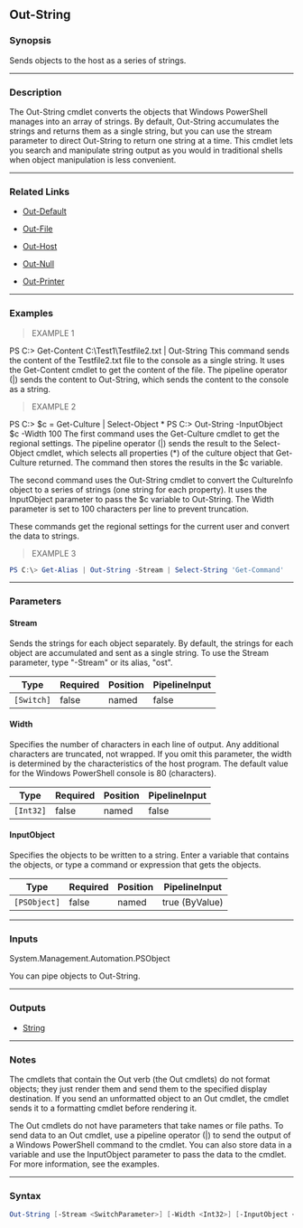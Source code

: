 Out-String
----------

### Synopsis
Sends objects to the host as a series of strings.

---

### Description

The Out-String cmdlet converts the objects that Windows PowerShell manages into an array of strings. By default, Out-String accumulates the strings and returns them as a single string, but you can use the stream parameter to direct Out-String to return one string at a time. This cmdlet lets you search and manipulate string output as you would in traditional shells when object manipulation is less convenient.

---

### Related Links
* [Out-Default](Out-Default)

* [Out-File](Out-File)

* [Out-Host](Out-Host)

* [Out-Null](https://learn.microsoft.com/powershell/module/Microsoft.PowerShell.Core/Out-Null)

* [Out-Printer](Out-Printer)

---

### Examples
> EXAMPLE 1

PS C:\> Get-Content C:\Test1\Testfile2.txt | Out-String
This command sends the content of the Testfile2.txt file to the console as a single string. It uses the Get-Content cmdlet to get the content of the file. The pipeline operator (|) sends the content to Out-String, which sends the content to the console as a string.
> EXAMPLE 2

PS C:\> $c = Get-Culture | Select-Object *
PS C:\> Out-String -InputObject $c -Width 100
The first command uses the Get-Culture cmdlet to get the regional settings. The pipeline operator (|) sends the result to the Select-Object cmdlet, which selects all properties (*) of the culture object that Get-Culture returned. The command then stores the results in the $c variable.

The second command uses the Out-String cmdlet to convert the CultureInfo object to a series of strings (one string for each property). It uses the InputObject parameter to pass the $c variable to Out-String. The Width parameter is set to 100 characters per line to prevent truncation.

These commands get the regional settings for the current user and convert the data to strings.
> EXAMPLE 3

```PowerShell
PS C:\> Get-Alias | Out-String -Stream | Select-String 'Get-Command'
```

---

### Parameters
#### **Stream**
Sends the strings for each object separately. By default, the strings for each object are accumulated and sent as a single string.
To use the Stream parameter, type "-Stream" or its alias, "ost".

|Type      |Required|Position|PipelineInput|
|----------|--------|--------|-------------|
|`[Switch]`|false   |named   |false        |

#### **Width**
Specifies the number of characters in each line of output. Any additional characters are truncated, not wrapped. If you omit this parameter, the width is determined by the characteristics of the host program. The default value for the Windows PowerShell console is 80 (characters).

|Type     |Required|Position|PipelineInput|
|---------|--------|--------|-------------|
|`[Int32]`|false   |named   |false        |

#### **InputObject**
Specifies the objects to be written to a string. Enter a variable that contains the objects, or type a command or expression that gets the objects.

|Type        |Required|Position|PipelineInput |
|------------|--------|--------|--------------|
|`[PSObject]`|false   |named   |true (ByValue)|

---

### Inputs
System.Management.Automation.PSObject

You can pipe objects to Out-String.

---

### Outputs
* [String](https://learn.microsoft.com/en-us/dotnet/api/System.String)

---

### Notes
The cmdlets that contain the Out verb (the Out cmdlets) do not format objects; they just render them and send them to the specified display destination. If you send 
an unformatted object to an Out cmdlet, the cmdlet sends it to a formatting cmdlet before rendering it.

The Out cmdlets do not have parameters that take  names or file paths. To send data to an Out cmdlet, use a pipeline operator (|) to send the output of a Windows 
PowerShell command to the cmdlet. You can also store data in a variable and use the InputObject parameter to pass the data to the cmdlet. For more information, see 
the examples.

---

### Syntax
```PowerShell
Out-String [-Stream <SwitchParameter>] [-Width <Int32>] [-InputObject <PSObject>] [<CommonParameters>]
```
